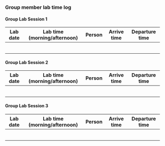 ### Group member lab time log

#### Group Lab Session 1
| Lab date | Lab time (morning/afternoon) | Person | Arrive time | Departure time |
| -------- | :--------------------------: | -----: | ----------- | -------------- |
|          |                              |        |             |                |
|          |                              |        |             |                |
|          |                              |        |             |                |
|          |                              |        |             |                |
|          |                              |        |             |                |
|          |                              |        |             |                |

#### Group Lab Session 2
| Lab date | Lab time (morning/afternoon) | Person | Arrive time | Departure time |
| -------- | :--------------------------: | -----: | ----------- | -------------- |
|          |                              |        |             |                |
|          |                              |        |             |                |
|          |                              |        |             |                |
|          |                              |        |             |                |
|          |                              |        |             |                |
|          |                              |        |             |                |

#### Group Lab Session 3
| Lab date | Lab time (morning/afternoon) | Person | Arrive time | Departure time |
| -------- | :--------------------------: | -----: | ----------- | -------------- |
|          |                              |        |             |                |
|          |                              |        |             |                |
|          |                              |        |             |                |
|          |                              |        |             |                |
|          |                              |        |             |                |
|          |                              |        |             |                |

